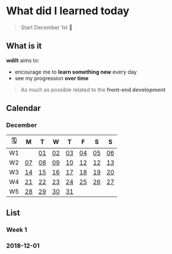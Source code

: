 # What did I learned today

> Start December 1st 📆

## What is it

**wdilt** aims to:

- encourage me to **learn something new** every day
- see my progression **over time**

> As much as possible related to the **front-end development**

## Calendar

### December
| 🗓 |        M        |        T        |        W        |        T        |        F        |        S        |        S        |
| -- | --------------- | --------------- | --------------- | --------------- | --------------- | --------------- | --------------- |
| W1 |                 |[01](#2018-12-01)|[02](#2018-12-02)|[03](#2018-12-03)|[04](#2018-12-04)|[05](#2018-12-05)|[06](#2018-12-06)|
| W2 |[07](#2018-12-07)|[08](#2018-12-08)|[09](#2018-12-09)|[10](#2018-12-10)|[12](#2018-12-11)|[12](#2018-12-12)|[13](#2018-12-13)|
| W3 |[14](#2018-12-14)|[15](#2018-12-15)|[16](#2018-12-16)|[17](#2018-12-17)|[18](#2018-12-18)|[19](#2018-12-19)|[20](#2018-12-20)|
| W4 |[21](#2018-12-21)|[22](#2018-12-22)|[23](#2018-12-23)|[24](#2018-12-24)|[25](#2018-12-25)|[26](#2018-12-26)|[27](#2018-12-27)|
| W5 |[28](#2018-12-28)|[29](#2018-12-29)|[30](#2018-12-30)|[31](#2018-12-31)|                 |                 |                 |

## List

### Week 1

### 2018-12-01

